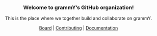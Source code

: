 <div align="center">

### Welcome to grammY’s GitHub organization!

This is the place where we together build and collaborate on grammY.

[Board](https://github.com/orgs/grammyjs/projects/3) | [Contributing](https://github.com/grammyjs/grammY/blob/main/CONTRIBUTING.md) | [Documentation](https://grammy.dev)

</div>
